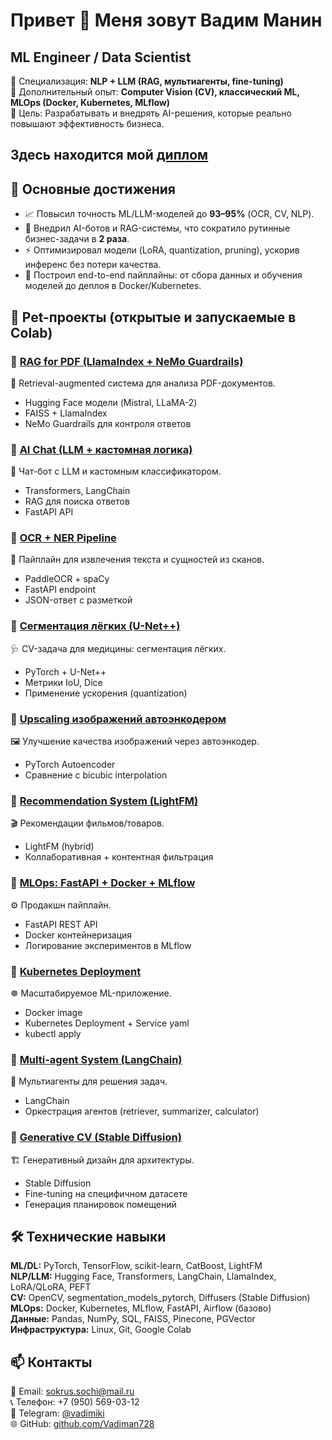 # Привет 👋 Меня зовут Вадим Манин

## ML Engineer / Data Scientist  

🔹 Специализация: **NLP + LLM (RAG, мультиагенты, fine-tuning)**  
🔹 Дополнительный опыт: **Computer Vision (CV), классический ML, MLOps (Docker, Kubernetes, MLflow)**  
🔹 Цель: Разрабатывать и внедрять AI-решения, которые реально повышают эффективность бизнеса.  

## Здесь находится мой [диплом](https://github.com/Vadiman728/diplom)

## 🚀 Основные достижения
- 📈 Повысил точность ML/LLM-моделей до **93–95%** (OCR, CV, NLP).  
- 🤖 Внедрил AI-ботов и RAG-системы, что сократило рутинные бизнес-задачи в **2 раза**.  
- ⚡ Оптимизировал модели (LoRA, quantization, pruning), ускорив инференс без потери качества.  
- 🧩 Построил end-to-end пайплайны: от сбора данных и обучения моделей до деплоя в Docker/Kubernetes.  



## 💼 Pet-проекты (открытые и запускаемые в Colab)

### 🔹 [RAG for PDF (LlamaIndex + NeMo Guardrails)](https://github.com/Vadiman728/RAG-with-PDFfile)  
📖 Retrieval-augmented система для анализа PDF-документов.  
- Hugging Face модели (Mistral, LLaMA-2)  
- FAISS + LlamaIndex  
- NeMo Guardrails для контроля ответов  

### 🔹 [AI Chat (LLM + кастомная логика)](https://github.com/Vadiman728/ai_chat)  
🤖 Чат-бот с LLM и кастомным классификатором.  
- Transformers, LangChain  
- RAG для поиска ответов  
- FastAPI API  

### 🔹 [OCR + NER Pipeline](https://github.com/Vadiman728/OCR-NER)  
📄 Пайплайн для извлечения текста и сущностей из сканов.  
- PaddleOCR + spaCy  
- FastAPI endpoint  
- JSON-ответ с разметкой  

### 🔹 [Сегментация лёгких (U-Net++)](https://github.com/Vadiman728/segmentation-of-human-lungs-on-U-Net-duble-plus)  
🩺 CV-задача для медицины: сегментация лёгких.  
- PyTorch + U-Net++  
- Метрики IoU, Dice  
- Применение ускорения (quantization)  

### 🔹 [Upscaling изображений автоэнкодером](https://github.com/Vadiman728/Upscaling-with-autoencoder)  
🖼 Улучшение качества изображений через автоэнкодер.  
- PyTorch Autoencoder  
- Сравнение с bicubic interpolation  

### 🔹 [Recommendation System (LightFM)](https://github.com/Vadiman728/Recommender-System)  
🎬 Рекомендации фильмов/товаров.  
- LightFM (hybrid)  
- Коллаборативная + контентная фильтрация  

### 🔹 [MLOps: FastAPI + Docker + MLflow](https://github.com/Vadiman728/MLOps-API)  
⚙️ Продакшн пайплайн.  
- FastAPI REST API  
- Docker контейнеризация  
- Логирование экспериментов в MLflow  

### 🔹 [Kubernetes Deployment](https://github.com/Vadiman728/K8s-ML-Service)  
☸ Масштабируемое ML-приложение.  
- Docker image  
- Kubernetes Deployment + Service yaml  
- kubectl apply  

### 🔹 [Multi-agent System (LangChain)](https://github.com/Vadiman728/Multi-Agent-System)  
🧠 Мультиагенты для решения задач.  
- LangChain  
- Оркестрация агентов (retriever, summarizer, calculator)  

### 🔹 [Generative CV (Stable Diffusion)](https://github.com/Vadiman728/Generative-CV)  
🏗 Генеративный дизайн для архитектуры.  
- Stable Diffusion  
- Fine-tuning на специфичном датасете  
- Генерация планировок помещений  



## 🛠 Технические навыки
**ML/DL:** PyTorch, TensorFlow, scikit-learn, CatBoost, LightFM  
**NLP/LLM:** Hugging Face, Transformers, LangChain, LlamaIndex, LoRA/QLoRA, PEFT  
**CV:** OpenCV, segmentation_models_pytorch, Diffusers (Stable Diffusion)  
**MLOps:** Docker, Kubernetes, MLflow, FastAPI, Airflow (базово)  
**Данные:** Pandas, NumPy, SQL, FAISS, Pinecone, PGVector  
**Инфраструктура:** Linux, Git, Google Colab  



## 📫 Контакты

📧 Email: sokrus.sochi@mail.ru  
📞 Телефон: +7 (950) 569-03-12  
💬 Telegram: [@vadimiki](https://t.me/vadimiki)  
🌐 GitHub: [github.com/Vadiman728](https://github.com/Vadiman728)  
